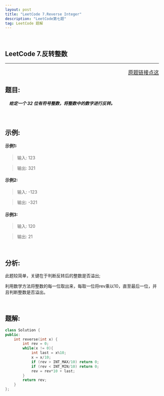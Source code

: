 ```yaml
---
layout: post
title: "LeetCode 7.Reverse Integer"
description: "LeetCode第七题"
tag: LeetCode 题解
---
```


<br />

 **LeetCode 7.反转整数**
---
---
<p style="text-align:right;font-size:120%">
<a href="https://leetcode-cn.com/problems/reverse-integer/description/" target="blank">
原题链接点这
</a>
</p>

## **题目:**

##### &nbsp;&nbsp;&nbsp; 给定一个 32 位有符号整数，将整数中的数字进行反转。

<br />

## **示例:**

####  示例1:
>输入: 123

>输出: 321

####   示例2:
>输入: -123

>输出: -321

####  示例3:
>输入: 120

>输出: 21

<br />

## **分析:**

此题较简单，关键在于判断反转后的整数是否溢出;

利用数学方法将整数的每一位取出来，每取一位将rev乘以10，直至最后一位，并且判断整数是否溢出。

<br />

## **题解:**

```C++
class Solution {
public:
    int reverse(int x) {
        int rev = 0;
        while(x != 0){
            int last = x%10;
            x = x/10;
            if (rev > INT_MAX/10) return 0;
            if (rev < INT_MIN/10) return 0;
            rev = rev*10 + last;
        }
        return rev;
    }
};
```

